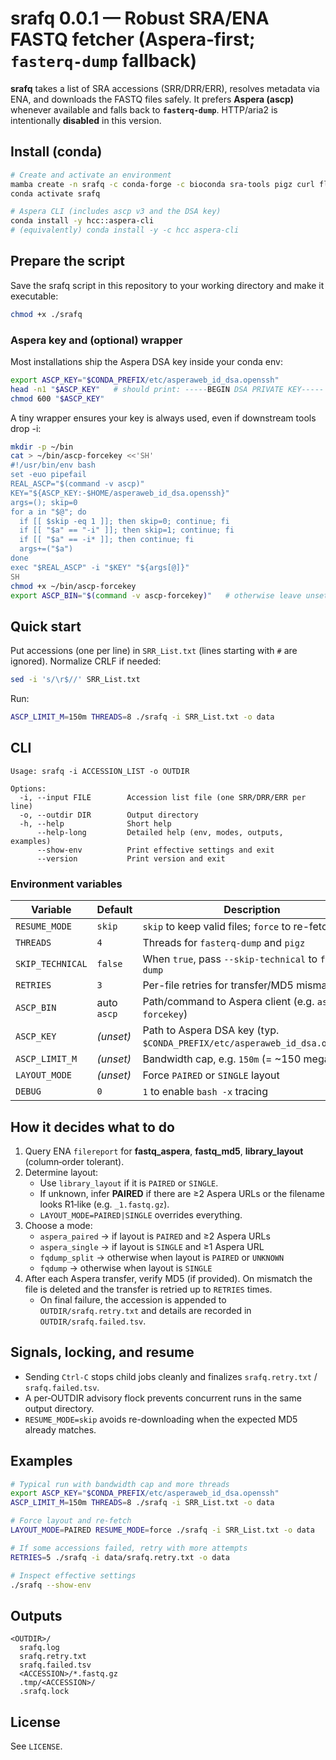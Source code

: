 # srafq 0.0.1 — Robust SRA/ENA FASTQ fetcher (Aspera‑first; `fasterq-dump` fallback)

**srafq** takes a list of SRA accessions (SRR/DRR/ERR), resolves metadata via ENA, and downloads the FASTQ files safely.
It prefers **Aspera (ascp)** whenever available and falls back to **`fasterq-dump`**. HTTP/aria2 is intentionally **disabled** in this version.

## Install (conda)
```bash
# Create and activate an environment
mamba create -n srafq -c conda-forge -c bioconda sra-tools pigz curl flock ||     conda  create -n srafq -c conda-forge -c bioconda sra-tools pigz curl flock
conda activate srafq

# Aspera CLI (includes ascp v3 and the DSA key)
conda install -y hcc::aspera-cli
# (equivalently) conda install -y -c hcc aspera-cli
```

## Prepare the script
Save the srafq script in this repository to your working directory and make it executable:
```bash
chmod +x ./srafq
```

### Aspera key and (optional) wrapper
Most installations ship the Aspera DSA key inside your conda env:
```bash
export ASCP_KEY="$CONDA_PREFIX/etc/asperaweb_id_dsa.openssh"
head -n1 "$ASCP_KEY"   # should print: -----BEGIN DSA PRIVATE KEY-----
chmod 600 "$ASCP_KEY"
```
A tiny wrapper ensures your key is always used, even if downstream tools drop -i:
```bash
mkdir -p ~/bin
cat > ~/bin/ascp-forcekey <<'SH'
#!/usr/bin/env bash
set -euo pipefail
REAL_ASCP="$(command -v ascp)"
KEY="${ASCP_KEY:-$HOME/asperaweb_id_dsa.openssh}"
args=(); skip=0
for a in "$@"; do
  if [[ $skip -eq 1 ]]; then skip=0; continue; fi
  if [[ "$a" == "-i" ]]; then skip=1; continue; fi
  if [[ "$a" == -i* ]]; then continue; fi
  args+=("$a")
done
exec "$REAL_ASCP" -i "$KEY" "${args[@]}"
SH
chmod +x ~/bin/ascp-forcekey
export ASCP_BIN="$(command -v ascp-forcekey)"   # otherwise leave unset to auto-detect `ascp`
```

## Quick start
Put accessions (one per line) in `SRR_List.txt` (lines starting with `#` are ignored). Normalize CRLF if needed:
```bash
sed -i 's/\r$//' SRR_List.txt
```

Run:
```bash
ASCP_LIMIT_M=150m THREADS=8 ./srafq -i SRR_List.txt -o data
```

## CLI
```text
Usage: srafq -i ACCESSION_LIST -o OUTDIR

Options:
  -i, --input FILE        Accession list file (one SRR/DRR/ERR per line)
  -o, --outdir DIR        Output directory
  -h, --help              Short help
      --help-long         Detailed help (env, modes, outputs, examples)
      --show-env          Print effective settings and exit
      --version           Print version and exit
```

### Environment variables
| Variable | Default | Description |
|---|---|---|
| `RESUME_MODE` | `skip` | `skip` to keep valid files; `force` to re-fetch |
| `THREADS` | `4` | Threads for `fasterq-dump` and `pigz` |
| `SKIP_TECHNICAL` | `false` | When `true`, pass `--skip-technical` to `fasterq-dump` |
| `RETRIES` | `3` | Per-file retries for transfer/MD5 mismatch |
| `ASCP_BIN` | auto `ascp` | Path/command to Aspera client (e.g. `ascp-forcekey`) |
| `ASCP_KEY` | _(unset)_ | Path to Aspera DSA key (typ. `$CONDA_PREFIX/etc/asperaweb_id_dsa.openssh`) |
| `ASCP_LIMIT_M` | _(unset)_ | Bandwidth cap, e.g. `150m` (= ~150 megabits/s) |
| `LAYOUT_MODE` | _(unset)_ | Force `PAIRED` or `SINGLE` layout |
| `DEBUG` | `0` | `1` to enable `bash -x` tracing |

## How it decides what to do
1) Query ENA `filereport` for **fastq_aspera**, **fastq_md5**, **library_layout** (column‑order tolerant).  
2) Determine layout:
   - Use `library_layout` if it is `PAIRED` or `SINGLE`.
   - If unknown, infer **PAIRED** if there are ≥2 Aspera URLs or the filename looks R1‑like (e.g. `_1.fastq.gz`).
   - `LAYOUT_MODE=PAIRED|SINGLE` overrides everything.
3) Choose a mode:
   - `aspera_paired`   → if layout is `PAIRED` and ≥2 Aspera URLs
   - `aspera_single`   → if layout is `SINGLE` and ≥1 Aspera URL
   - `fqdump_split`    → otherwise when layout is `PAIRED` or `UNKNOWN`
   - `fqdump`          → otherwise when layout is `SINGLE`
4) After each Aspera transfer, verify MD5 (if provided). On mismatch the file is deleted and the transfer is retried up to `RETRIES` times.
   - On final failure, the accession is appended to `OUTDIR/srafq.retry.txt` and details are recorded in `OUTDIR/srafq.failed.tsv`.

## Signals, locking, and resume
- Sending `Ctrl-C` stops child jobs cleanly and finalizes `srafq.retry.txt` / `srafq.failed.tsv`.
- A per‑OUTDIR advisory flock prevents concurrent runs in the same output directory.
- `RESUME_MODE=skip` avoids re-downloading when the expected MD5 already matches.

## Examples
```bash
# Typical run with bandwidth cap and more threads
export ASCP_KEY="$CONDA_PREFIX/etc/asperaweb_id_dsa.openssh"
ASCP_LIMIT_M=150m THREADS=8 ./srafq -i SRR_List.txt -o data

# Force layout and re-fetch
LAYOUT_MODE=PAIRED RESUME_MODE=force ./srafq -i SRR_List.txt -o data

# If some accessions failed, retry with more attempts
RETRIES=5 ./srafq -i data/srafq.retry.txt -o data

# Inspect effective settings
./srafq --show-env
```

## Outputs
```
<OUTDIR>/
  srafq.log
  srafq.retry.txt
  srafq.failed.tsv
  <ACCESSION>/*.fastq.gz
  .tmp/<ACCESSION>/
  .srafq.lock
```

## License
See `LICENSE`.
